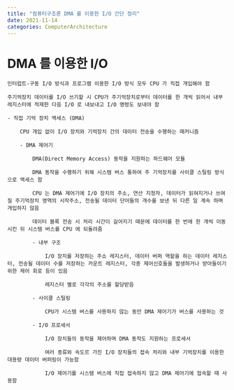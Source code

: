 ```yaml
---
title: "컴퓨터구조론 DMA 를 이용한 I/O 간단 정리"
date: 2021-11-14
categories: ComputerArchitecture
---
```


# DMA 를 이용한 I/O

    인터럽트-구동 I/O 방식과 프로그램 이용한 I/O 방식 모두 CPU 가 직접 개입해야 함

    주기억장치 데이터를 I/O 쓰기할 시 CPU가 주기억장치로부터 데이터를 한 개씩 읽어서 내부 레지스터에 적재한 다음 I/O 로 내보내고 I/O 명령도 보내야 함

    - 직접 기억 장치 액세스 (DMA)

        CPU 개입 없이 I/O 장치와 기억장치 간의 데이터 전송을 수행하는 매커니즘

        - DMA 제어기

            DMA(Direct Memory Access) 동작을 지원하는 하드웨어 모듈

            DMA 동작을 수행하기 위해 시스템 버스 통하여 주 기억장치를 사이클 스틸링 방식으로 액세스 함

            CPU 는 DMA 제어기에 I/O 장치의 주소, 연산 지정자, 데이터가 읽혀지거나 쓰여질 주기억장치 영역의 시작주소, 전송될 데이터 단어들의 개수를 보낸 뒤 다른 일 계속 하며 개입하지 않음

            데이터 블록 전송 시 처리 시간이 길어지기 때문에 데이터를 한 번에 한 개씩 이동시킨 뒤 시스템 버스를 CPU 에 되돌려줌

            - 내부 구조

                I/O 장치를 저장하는 주소 레지스터, 데이터 버퍼 역할을 하는 데이터 레지스터, 전송될 데이터 수를 저장하는 카운트 레지스터, 각종 제어신호들을 발생하거나 받아들이기 위한 제어 회로 등이 있음

                레지스터 별로 각각의 주소를 할당받음

            - 사이클 스틸링

                CPU가 시스템 버스를 사용하지 않는 동안 DMA 제어기가 버스를 사용하는 것

            - I/O 프로세서

                I/O 장치들의 동작을 제어하며 DMA 동작도 지원하는 프로세서

                여러 종류와 속도르 가진 I/O 장치들의 접속 처리와 내부 기억장치를 이용한 대용량 데이터 버퍼링이 가능함

                I/O 제어기를 시스템 버스에 직접 접속하지 않고 DMA 제어기에 접속할 때 사용함
